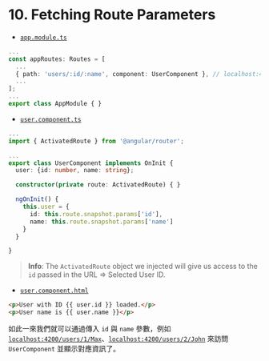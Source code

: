 # 10. Fetching Route Parameters

- [`app.module.ts`](../../routing-app/src/app/app.module.ts)

```ts
...
const appRoutes: Routes = [
  ...
  { path: 'users/:id/:name', component: UserComponent }, // localhost:4200/users/:id/:name
  ...
];
...
export class AppModule { }
```

- [`user.component.ts`](../../routing-app/src/app/users/user/user.component.ts)

```ts
...
import { ActivatedRoute } from '@angular/router';

...
export class UserComponent implements OnInit {
  user: {id: number, name: string};

  constructor(private route: ActivatedRoute) { }

  ngOnInit() {
    this.user = {
      id: this.route.snapshot.params['id'],
      name: this.route.snapshot.params['name']
    }
  }

}
```

> **Info**:
> The `ActivatedRoute` object we injected will give us access to the `id` passed in the URL => Selected User ID.


- [`user.component.html`](../../routing-app/src/app/users/user/user.component.html)

```html
<p>User with ID {{ user.id }} loaded.</p>
<p>User name is {{ user.name }}</p>
```

如此一來我們就可以通過傳入 `id` 與 `name` 參數，例如 [`localhost:4200/users/1/Max`](http://localhost:4200/users/1/Max)、[`localhost:4200/users/2/John`](http://localhost:4200/users/2/John) 來訪問 `UserComponent` 並顯示對應資訊了。